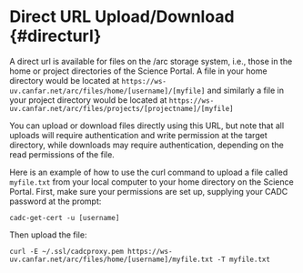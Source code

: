 # Direct URL Upload/Download {#directurl}

A direct url is available for files on the /arc storage system, i.e.,
those in the home or project directories of the Science Portal. A file
in your home directory would be located at
`https://ws-uv.canfar.net/arc/files/home/[username]/[myfile]` and
similarly a file in your project directory would be located at
`https://ws-uv.canfar.net/arc/files/projects/[projectname]/[myfile]`

You can upload or download files directly using this URL, but note that
all uploads will require authentication and write permission at the
target directory, while downloads may require authentication, depending
on the read permissions of the file.

Here is an example of how to use the curl command to upload a file
called `myfile.txt` from your local computer to your home directory on
the Science Portal. First, make sure your permissions are set up,
supplying your CADC password at the prompt:

    cadc-get-cert -u [username] 

Then upload the file:

    curl -E ~/.ssl/cadcproxy.pem https://ws-uv.canfar.net/arc/files/home/[username]/myfile.txt -T myfile.txt
